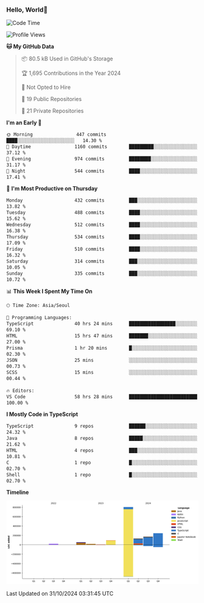
### Hello, World🐤

<!--START_SECTION:waka-->
![Code Time](http://img.shields.io/badge/Code%20Time-961%20hrs%2017%20mins-blue)

![Profile Views](http://img.shields.io/badge/Profile%20Views-0-blue)

**🐱 My GitHub Data** 

> 📦 80.5 kB Used in GitHub's Storage 
 > 
> 🏆 1,695 Contributions in the Year 2024
 > 
> 🚫 Not Opted to Hire
 > 
> 📜 19 Public Repositories 
 > 
> 🔑 21 Private Repositories 
 > 
**I'm an Early 🐤** 

```text
🌞 Morning                447 commits         ████░░░░░░░░░░░░░░░░░░░░░   14.30 % 
🌆 Daytime                1160 commits        █████████░░░░░░░░░░░░░░░░   37.12 % 
🌃 Evening                974 commits         ████████░░░░░░░░░░░░░░░░░   31.17 % 
🌙 Night                  544 commits         ████░░░░░░░░░░░░░░░░░░░░░   17.41 % 
```
📅 **I'm Most Productive on Thursday** 

```text
Monday                   432 commits         ███░░░░░░░░░░░░░░░░░░░░░░   13.82 % 
Tuesday                  488 commits         ████░░░░░░░░░░░░░░░░░░░░░   15.62 % 
Wednesday                512 commits         ████░░░░░░░░░░░░░░░░░░░░░   16.38 % 
Thursday                 534 commits         ████░░░░░░░░░░░░░░░░░░░░░   17.09 % 
Friday                   510 commits         ████░░░░░░░░░░░░░░░░░░░░░   16.32 % 
Saturday                 314 commits         ███░░░░░░░░░░░░░░░░░░░░░░   10.05 % 
Sunday                   335 commits         ███░░░░░░░░░░░░░░░░░░░░░░   10.72 % 
```


📊 **This Week I Spent My Time On** 

```text
🕑︎ Time Zone: Asia/Seoul

💬 Programming Languages: 
TypeScript               40 hrs 24 mins      █████████████████░░░░░░░░   69.10 % 
HTML                     15 hrs 47 mins      ███████░░░░░░░░░░░░░░░░░░   27.00 % 
Prisma                   1 hr 20 mins        █░░░░░░░░░░░░░░░░░░░░░░░░   02.30 % 
JSON                     25 mins             ░░░░░░░░░░░░░░░░░░░░░░░░░   00.73 % 
SCSS                     15 mins             ░░░░░░░░░░░░░░░░░░░░░░░░░   00.44 % 

🔥 Editors: 
VS Code                  58 hrs 28 mins      █████████████████████████   100.00 % 
```

**I Mostly Code in TypeScript** 

```text
TypeScript               9 repos             ██████░░░░░░░░░░░░░░░░░░░   24.32 % 
Java                     8 repos             █████░░░░░░░░░░░░░░░░░░░░   21.62 % 
HTML                     4 repos             ███░░░░░░░░░░░░░░░░░░░░░░   10.81 % 
C                        1 repo              █░░░░░░░░░░░░░░░░░░░░░░░░   02.70 % 
Shell                    1 repo              █░░░░░░░░░░░░░░░░░░░░░░░░   02.70 % 
```



**Timeline**

![Lines of Code chart](https://raw.githubusercontent.com/jilpoom/jilpoom/main/assets/bar_graph.png)


 Last Updated on 31/10/2024 03:31:45 UTC
<!--END_SECTION:waka-->
